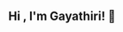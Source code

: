 ## Hi , I'm Gayathiri! 👋

<!--
**Gayathiri08/Gayathiri08** is a ✨ _special_ ✨ repository because its `README.md` (this file) appears on your GitHub profile.

Here are some ideas to get you started:

- 🔭 I’m currently working on ...
- 🌱 I’m currently learning ...
Skills
Here's an overview of my skill set:

Programming Languages: Python, C/C++, MySQL 
Web Development: ReactJS, HTML, CSS, JavaScript, PHP
Machine Learning and Deep Learning frameworks: Pytorch, TensorFlow, Sklearn
Data Visualization: Matplotlib, Seaborn, Plotly
- 👯 I’m looking to collaborate on ...
- 🤔 I’m looking for help with ...
- 💬 Ask me about ...
I am a Electrical undergraduate student at IIT Jodhpur with a deep passion for Machine Learning and Web Development. I enjoy working on projects that involve implementation and learning through hands-on experience. My GitHub portfolio showcases my skills in various programming languages, including React, Node, Python, C++, MATLAB, and more..
- 📫 How to reach me: ... b22ee017@iitj.ac.in

- 😄 Pronouns: ...
- ⚡ Fun fact: ...
-->
